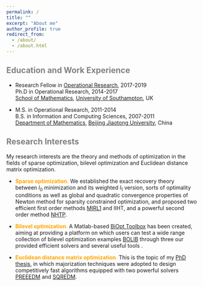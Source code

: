 ```yaml
---
permalink: /
title: ""
excerpt: "About me"
author_profile: true
redirect_from: 
  - /about/
  - /about.html
---
```


<span style="color:grey">Education and Work Experience</span>
---

* Research Fellow in [Operational Research](https://www.southampton.ac.uk/maths/research/groups/operational_research.page), 2017-2019 <br>
Ph.D in Operational Research, 2014-2017 <br>
  [School of Mathematics](https://www.southampton.ac.uk/maths), [University of Southampton](https://www.southampton.ac.uk/), UK  
  
* M.S. in Operational Research, 2011-2014 <br>
B.S. in Information and Computing Sciences, 2007-2011 <br>
[Department of Mathematics](http://en.sci.njtu.edu.cn/Department/DepartmentofMathematics/index.htm), [Beijing Jiaotong University](http://en.njtu.edu.cn/), China 

<span style="color:grey">Research Interests</span>
---

My research interests are the theory and methods of optimization in the fields of sparse optimization, bilevel
optimization and Euclidean distance matrix optimization. 

* <span style="color:orange">**Sparse  optimization**.</span> We established the exact recovery theory between $l_0$ minimization and its weighted $l_1$ version, sorts of optimality conditions as well as global and quadratic convergence properties of Newton method  for sparsity constrained optimization, and proposed  two efficient first order methods [MIRL1](https://github.com/ShenglongZhou/MIRL1) and IIHT, and a powerful second order method [NHTP](https://github.com/ShenglongZhou/NHTP). 

* <span style="color:orange">**Bilevel optimization**.</span> A Matlab-based [BiOpt Toolbox](https://biopt.github.io/) has been created, aiming at providing a platform on which users can test  a wide range collection of  bilevel optimization examples [BOLIB](https://biopt.github.io/bolib/) through three our provided efficient solvers and several useful tools . 

* <span style="color:orange">**Euclidean distance matrix optimization**.</span> This is the topic of my [PhD thesis](https://eprints.soton.ac.uk/429739/), in which majorization techniques were adopted to design competitively fast algorithms equipped with two powerful solvers [PREEEDM](https://github.com/ShenglongZhou/PREEEDM) and [SQREDM](https://github.com/ShenglongZhou/SQREDM).


